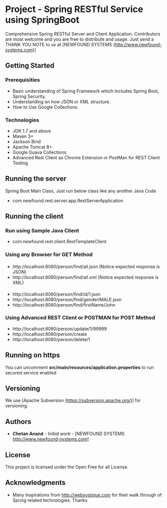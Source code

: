 # Project - Spring RESTful Service using SpringBoot
Comprehensive Spring RESTful Server and Client Application. Contributors are most welcome and you are free to distribute and usage. Just send a THANK YOU NOTE to us at [NEWFOUND SYSTEMS (http://www.newfound-systems.com)]

## Getting Started

### Prerequisities
* Basic understanding of Spring Framework which Includes Spring Boot, Spring Security.
* Understanding on how JSON or XML structure.
* How to Use Google Collections.

### Technologies
* JDK 1.7 and above
* Maven 3+
* Jackson Bind
* Apache Tomcat 8+
* Google Guava Collections
* Advanced Rest Client as Chrome Extension or PostMan for REST Client Testing

## Running the server
Spring Boot Main Class, Just run below class like any another Java Code
* com.newfound.rest.server.app.RestServerApplication

## Running the client
### Run using Sample Java Client
* com.newfound.rest.client.RestTemplateClient

### Using any Browser for GET Method
####
* http://localhost:8080/person/find/all.json (Notice expected response is JSON)
* http://localhost:8080/person/find/all.xml (Notice expected response is XML)
####
* http://localhost:8080/person/find/id/1.json
* http://localhost:8080/person/find/gender/MALE.json
* http://localhost:8080/person/find/firstName/John

### Using Advanced REST Client or POSTMAN for POST Method
* http://localhost:8080/person/update/1/99999
* http://localhost:8080/person/create
* http://localhost:8080/person/delete/1

## Running on https
You can uncomment **src/main/resources/application.properties** to run secured service enabled

## Versioning
We use [Apache Subversion (https://subversion.apache.org/)] for versioning. 

## Authors
* **Chetan Anand** - *Initial work* - [NEWFOUND SYSTEMS http://www.newfound-systems.com]

## License
This project is licensed under the Open Free for all License.

## Acknowledgments
* Many Inspirations from http://websystique.com for their walk through of Spring related technologies. Thanks

